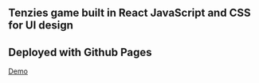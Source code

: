 ## Tenzies game built in React JavaScript and CSS for UI design

## Deployed with Github Pages
[Demo](https://ashagaire.github.io/Tenzies-game/)
